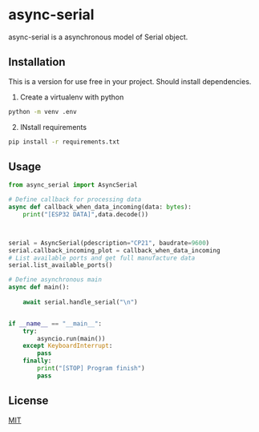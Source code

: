 # async-serial

async-serial is a asynchronous model of Serial object.

## Installation

This is a version for use free in your project. Should install dependencies.

1. Create a virtualenv with python
```bash
python -m venv .env
```
2. INstall requirements
```bash
pip install -r requirements.txt
``` 

## Usage

```python
from async_serial import AsyncSerial

# Define callback for processing data
async def callback_when_data_incoming(data: bytes):
    print("[ESP32 DATA]",data.decode())



serial = AsyncSerial(pdescription="CP21", baudrate=9600)
serial.callback_incoming_plot = callback_when_data_incoming
# List available ports and get full manufacture data
serial.list_available_ports()

# Define asynchronous main
async def main():
    
    await serial.handle_serial("\n")


if __name__ == "__main__":
    try:
        asyncio.run(main())
    except KeyboardInterrupt:
        pass
    finally:
        print("[STOP] Program finish")
        pass
```

## License
[MIT](https://choosealicense.com/licenses/mit/)